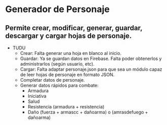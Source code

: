 Generador de Personaje
======================
Permite crear, modificar, generar, guardar, descargar y cargar hojas de personaje.
----------------------------------------------------------------------------------
* TUDU
	+ Crear: Falta generar una hoja en blanco al inicio.
	+ Guardar: Ya se guardan datos en Firebase. Falta poder obtenerlos y administrarlos (según usuario, etc).
	+ Cargar: Falta adaptar personaje.json para que sea un módulo capaz de leer hojas de personaje en formato JSON.
	+ Completar datos de personaje.
	+ Generar datos rápidos para combate:
		- Armadura
		- Iniciativa
		- Salud
		- Resistencia (armadura + resistencia)
		- Daño (fuerza + armascc + dañoarma) o (amrasdefuego + dañoarma)